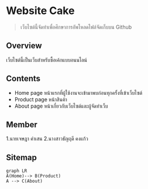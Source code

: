 # Website Cake
> เว็บไซต์นี้จัดทำเพื่อศึกษาการอัพโหลดไฟล์จัดเก็บบน Github

## Overview
เว็บไซต์นี้เป็นเว็บสำหรับซื้อเค้กแบบอนนไลน์

## Contents
 - Home page
หน้าแรกที่ผู้ใช้งานจะเข้ามาพบก่อนทุกครั้งที่เข้าเว็บไซต์
 - Product page
 หน้าสินค้า
 - About page
 หน้าเกี่ยวกับเว็บไซต์และผู้จัดทำเว็บ

## Member
1.นายเจษฎา คำเสน
2.นางสาวธัญฤดี คงแก้ว

## Sitemap
```mermaid
graph LR
A(Home)--> B(Product)
A --> C(About)
```


